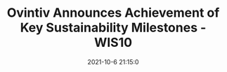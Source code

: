 ---
"title": "Ovintiv Announces Achievement of Key Sustainability Milestones - WIS10"
"date": "2021-10-6 21:15:0"
"feed_name": "GOOGLENEWSDRILLING"
"feed_website": "https://news.google.com/search?q=drilling%2Bincident&hl=en-US&gl=US&ceid=US:en"
"feed_rss": "https://news.google.com/rss/search?q=drilling%2Bincident&hl=en-US&gl=US&ceid=US:en"
"link": "https://www.wistv.com/prnewswire/2021/10/06/ovintiv-announces-achievement-key-sustainability-milestones/"
"source": "{'href': 'https://www.wistv.com', 'title': 'WIS10'}"
"file": "_posts/2021-1-1-4c80e0d4a5ecebda12329f28501ff890527071cf.md"
"accident": "0"
"drilling": "0"
"dead": "0"
"injured": "0"
"arrested": "0"
"place": "unknown place"
"where": "unknown site"
"causes": "unknown"
"place_uri": "unknown place"
---
